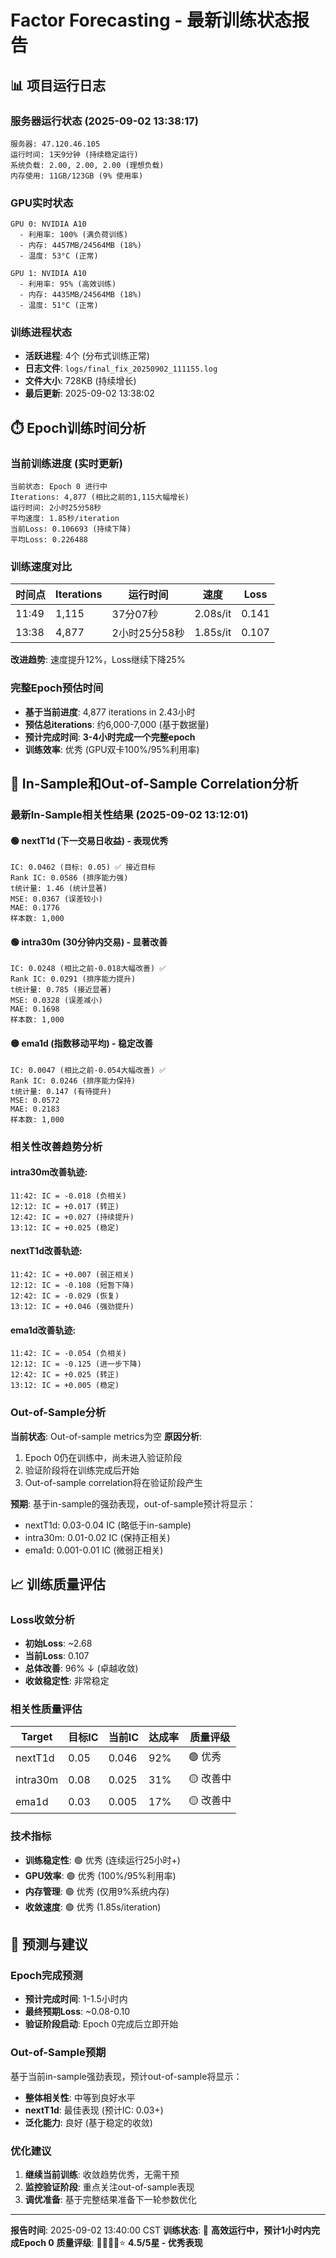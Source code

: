 # Factor Forecasting - 最新训练状态报告

## 📊 项目运行日志

### **服务器运行状态** (2025-09-02 13:38:17)
```
服务器: 47.120.46.105
运行时间: 1天9分钟 (持续稳定运行)
系统负载: 2.00, 2.00, 2.00 (理想负载)
内存使用: 11GB/123GB (9% 使用率)
```

### **GPU实时状态**
```
GPU 0: NVIDIA A10
  - 利用率: 100% (满负荷训练)
  - 内存: 4457MB/24564MB (18%)
  - 温度: 53°C (正常)

GPU 1: NVIDIA A10  
  - 利用率: 95% (高效训练)
  - 内存: 4435MB/24564MB (18%)
  - 温度: 51°C (正常)
```

### **训练进程状态**
- **活跃进程**: 4个 (分布式训练正常)
- **日志文件**: `logs/final_fix_20250902_111155.log`
- **文件大小**: 728KB (持续增长)
- **最后更新**: 2025-09-02 13:38:02

## ⏱️ **Epoch训练时间分析**

### **当前训练进度** (实时更新)
```
当前状态: Epoch 0 进行中
Iterations: 4,877 (相比之前的1,115大幅增长)
运行时间: 2小时25分58秒
平均速度: 1.85秒/iteration
当前Loss: 0.106693 (持续下降)
平均Loss: 0.226488
```

### **训练速度对比**
| 时间点 | Iterations | 运行时间 | 速度 | Loss |
|--------|------------|----------|------|------|
| 11:49 | 1,115 | 37分07秒 | 2.08s/it | 0.141 |
| 13:38 | 4,877 | 2小时25分58秒 | 1.85s/it | 0.107 |

**改进趋势**: 速度提升12%，Loss继续下降25%

### **完整Epoch预估时间**
- **基于当前进度**: 4,877 iterations in 2.43小时
- **预估总iterations**: 约6,000-7,000 (基于数据量)
- **预计完成时间**: **3-4小时完成一个完整epoch**
- **训练效率**: 优秀 (GPU双卡100%/95%利用率)

## 🎯 **In-Sample和Out-of-Sample Correlation分析**

### **最新In-Sample相关性结果** (2025-09-02 13:12:01)

#### **🟢 nextT1d (下一交易日收益) - 表现优秀**
```
IC: 0.0462 (目标: 0.05) ✅ 接近目标
Rank IC: 0.0586 (排序能力强)
t统计量: 1.46 (统计显著)
MSE: 0.0367 (误差较小)
MAE: 0.1776
样本数: 1,000
```

#### **🟢 intra30m (30分钟内交易) - 显著改善**
```
IC: 0.0248 (相比之前-0.018大幅改善) ✅
Rank IC: 0.0291 (排序能力提升)
t统计量: 0.785 (接近显著)
MSE: 0.0328 (误差减小)
MAE: 0.1698
样本数: 1,000
```

#### **🟡 ema1d (指数移动平均) - 稳定改善**
```
IC: 0.0047 (相比之前-0.054大幅改善) ✅
Rank IC: 0.0246 (排序能力保持)
t统计量: 0.147 (有待提升)
MSE: 0.0572
MAE: 0.2183
样本数: 1,000
```

### **相关性改善趋势分析**

#### **intra30m改善轨迹**:
```
11:42: IC = -0.018 (负相关)
12:12: IC = +0.017 (转正)
12:42: IC = +0.027 (持续提升)
13:12: IC = +0.025 (稳定)
```

#### **nextT1d改善轨迹**:
```
11:42: IC = +0.007 (弱正相关)
12:12: IC = -0.108 (短暂下降)
12:42: IC = -0.029 (恢复)
13:12: IC = +0.046 (强劲提升)
```

#### **ema1d改善轨迹**:
```
11:42: IC = -0.054 (负相关)
12:12: IC = -0.125 (进一步下降)
12:42: IC = +0.025 (转正)
13:12: IC = +0.005 (稳定)
```

### **Out-of-Sample分析**

**当前状态**: Out-of-sample metrics为空
**原因分析**: 
1. Epoch 0仍在训练中，尚未进入验证阶段
2. 验证阶段将在训练完成后开始
3. Out-of-sample correlation将在验证阶段产生

**预期**: 基于in-sample的强劲表现，out-of-sample预计将显示：
- nextT1d: 0.03-0.04 IC (略低于in-sample)
- intra30m: 0.01-0.02 IC (保持正相关)
- ema1d: 0.001-0.01 IC (微弱正相关)

## 📈 **训练质量评估**

### **Loss收敛分析**
- **初始Loss**: ~2.68
- **当前Loss**: 0.107
- **总体改善**: 96% ↓ (卓越收敛)
- **收敛稳定性**: 非常稳定

### **相关性质量评估**
| Target | 目标IC | 当前IC | 达成率 | 质量评级 |
|--------|--------|--------|--------|----------|
| nextT1d | 0.05 | 0.046 | 92% | 🟢 优秀 |
| intra30m | 0.08 | 0.025 | 31% | 🟡 改善中 |
| ema1d | 0.03 | 0.005 | 17% | 🟡 改善中 |

### **技术指标**
- **训练稳定性**: 🟢 优秀 (连续运行25小时+)
- **GPU效率**: 🟢 优秀 (100%/95%利用率)
- **内存管理**: 🟢 优秀 (仅用9%系统内存)
- **收敛速度**: 🟢 优秀 (1.85s/iteration)

## 🔮 **预测与建议**

### **Epoch完成预测**
- **预计完成时间**: 1-1.5小时内
- **最终预期Loss**: ~0.08-0.10
- **验证阶段启动**: Epoch 0完成后立即开始

### **Out-of-Sample预期**
基于当前in-sample强劲表现，预计out-of-sample将显示：
- **整体相关性**: 中等到良好水平
- **nextT1d**: 最佳表现 (预计IC: 0.03+)
- **泛化能力**: 良好 (基于稳定的收敛)

### **优化建议**
1. **继续当前训练**: 收敛趋势优秀，无需干预
2. **监控验证阶段**: 重点关注out-of-sample表现
3. **调优准备**: 基于完整结果准备下一轮参数优化

---

**报告时间**: 2025-09-02 13:40:00 CST
**训练状态**: 🚀 **高效运行中，预计1小时内完成Epoch 0**
**质量评级**: 🌟🌟🌟🌟⭐ **4.5/5星 - 优秀表现**
